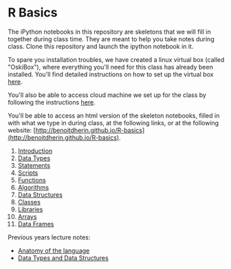 R Basics
========

The iPython notebooks in this repository are skeletons that we will fill in together during class time. They
are meant to help you take notes during class. Clone this repository and launch the ipython notebook in it. 

To spare you installation troubles, we have created a linux virtual box (called "OskiBox"), where everything you'll need for this class has already been installed. You'll find detailed instructions on how to set up the virtual box [here](https://docs.google.com/document/d/1ybM5k73-b38dvYDbr8QX01l15SNgfysdS7wDmlQDBcY/pub).

You'll also be able to access cloud machine we set up for the class by following the instructions [here](https://docs.google.com/a/berkeley.edu/document/d/14VhcyR_ii19-jnJwUjvOeJe26OJSVZpCjGrsiBnSBxA/pub).

You'll be able to access an html version of the skeleton notebooks, filled in with what we type in during class, at the following links, or at the following website: [http://benoitdherin.github.io/R-basics](http://benoitdherin.github.io/R-basics).


1. [Introduction](http://nbviewer.ipython.org/urls/db.tt/uIXufQ0y?create=1)
1. [Data Types](http://nbviewer.ipython.org/urls/db.tt/zSA4xYJb?create=1)
1. [Statements](http://nbviewer.ipython.org/urls/db.tt/UPgYu9Tc?create=1)
1. [Scripts](http://nbviewer.ipython.org/urls/db.tt/samZLs3B?create=1)
1. [Functions](http://nbviewer.ipython.org/urls/db.tt/SRJa3JKK?create=1)
1. [Algorithms](http://nbviewer.ipython.org/urls/db.tt/pytHwosk?create=1)
1. [Data Structures](http://nbviewer.ipython.org/urls/db.tt/a4X2QSLD?create=1)
1. [Classes](http://nbviewer.ipython.org/urls/db.tt/d7qy5GaW?create=1)
1. [Libraries](http://nbviewer.ipython.org/urls/db.tt/oOJMHvFC?create=1)
1. [Arrays](http://nbviewer.ipython.org/urls/db.tt/80ZA9ZWL?create=1)
1. [Data Frames](http://nbviewer.ipython.org/urls/db.tt/Rctqxosk?create=1)

Previous years lecture notes:

* [Anatomy of the language](http://nbviewer.ipython.org/urls/db.tt/Y8RsLFIC?create=1)
* [Data Types and Data Structures](http://nbviewer.ipython.org/urls/db.tt/QxPG9UwO?create=1)


